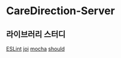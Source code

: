 # CareDirection-Server



## 라이브러리 스터디

[ESLint](./study/ESLint.md)
[joi](./study/joi.md)
[mocha](./study/mocha.md)
[should](./study/should.md)

